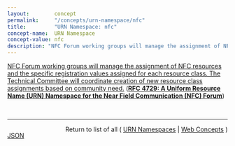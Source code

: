 ```yaml
---
layout:        concept
permalink:     "/concepts/urn-namespace/nfc"
title:         "URN Namespace: nfc"
concept-name:  URN Namespace
concept-value: nfc
description: "NFC Forum working groups will manage the assignment of NFC resources and the specific registration values assigned for each resource class. The Technical Committee will coordinate creation of new resource class assignments based on community need."
---
```


[NFC Forum working groups will manage the assignment of NFC resources and the specific registration values assigned for each resource class. The Technical Committee will coordinate creation of new resource class assignments based on community need.](http://tools.ietf.org/html/rfc4729#section-2 "Read documentation for URN Namespace &#34;nfc&#34;") (**[RFC 4729: A Uniform Resource Name (URN) Namespace for the Near Field Communication (NFC) Forum](/specs/IETF/RFC/4729 "This document describes the Namespace Identifier (NID) for Uniform Resource Name (URN) resources published by the Near Field Communication (NFC) Forum. The NFC Forum defines and manages resources that utilize this URN identification model. Management activities for these and other resource types are provided by the NFC Forum Technical Committee.")**)

<br/>
<hr/>

<p style="float : left"><a href="./nfc.json" title="JSON representing this particular Web Concept value">JSON</a></p>
<p style="text-align: right">Return to list of all ( <a href="../urn-namespace/">URN Namespaces</a> | <a href="../">Web Concepts</a> )</p>
